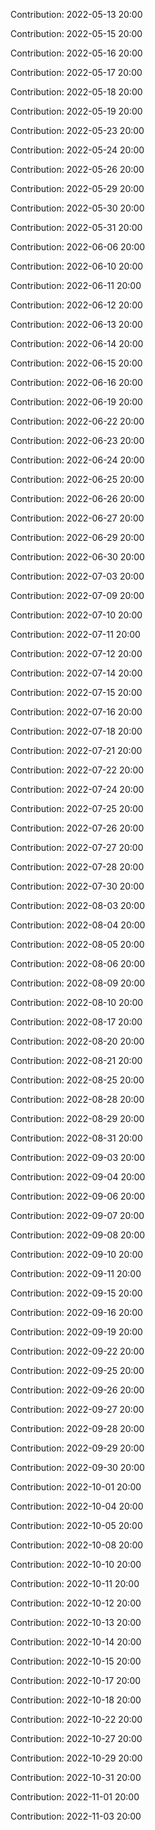 Contribution: 2022-05-13 20:00

Contribution: 2022-05-15 20:00

Contribution: 2022-05-16 20:00

Contribution: 2022-05-17 20:00

Contribution: 2022-05-18 20:00

Contribution: 2022-05-19 20:00

Contribution: 2022-05-23 20:00

Contribution: 2022-05-24 20:00

Contribution: 2022-05-26 20:00

Contribution: 2022-05-29 20:00

Contribution: 2022-05-30 20:00

Contribution: 2022-05-31 20:00

Contribution: 2022-06-06 20:00

Contribution: 2022-06-10 20:00

Contribution: 2022-06-11 20:00

Contribution: 2022-06-12 20:00

Contribution: 2022-06-13 20:00

Contribution: 2022-06-14 20:00

Contribution: 2022-06-15 20:00

Contribution: 2022-06-16 20:00

Contribution: 2022-06-19 20:00

Contribution: 2022-06-22 20:00

Contribution: 2022-06-23 20:00

Contribution: 2022-06-24 20:00

Contribution: 2022-06-25 20:00

Contribution: 2022-06-26 20:00

Contribution: 2022-06-27 20:00

Contribution: 2022-06-29 20:00

Contribution: 2022-06-30 20:00

Contribution: 2022-07-03 20:00

Contribution: 2022-07-09 20:00

Contribution: 2022-07-10 20:00

Contribution: 2022-07-11 20:00

Contribution: 2022-07-12 20:00

Contribution: 2022-07-14 20:00

Contribution: 2022-07-15 20:00

Contribution: 2022-07-16 20:00

Contribution: 2022-07-18 20:00

Contribution: 2022-07-21 20:00

Contribution: 2022-07-22 20:00

Contribution: 2022-07-24 20:00

Contribution: 2022-07-25 20:00

Contribution: 2022-07-26 20:00

Contribution: 2022-07-27 20:00

Contribution: 2022-07-28 20:00

Contribution: 2022-07-30 20:00

Contribution: 2022-08-03 20:00

Contribution: 2022-08-04 20:00

Contribution: 2022-08-05 20:00

Contribution: 2022-08-06 20:00

Contribution: 2022-08-09 20:00

Contribution: 2022-08-10 20:00

Contribution: 2022-08-17 20:00

Contribution: 2022-08-20 20:00

Contribution: 2022-08-21 20:00

Contribution: 2022-08-25 20:00

Contribution: 2022-08-28 20:00

Contribution: 2022-08-29 20:00

Contribution: 2022-08-31 20:00

Contribution: 2022-09-03 20:00

Contribution: 2022-09-04 20:00

Contribution: 2022-09-06 20:00

Contribution: 2022-09-07 20:00

Contribution: 2022-09-08 20:00

Contribution: 2022-09-10 20:00

Contribution: 2022-09-11 20:00

Contribution: 2022-09-15 20:00

Contribution: 2022-09-16 20:00

Contribution: 2022-09-19 20:00

Contribution: 2022-09-22 20:00

Contribution: 2022-09-25 20:00

Contribution: 2022-09-26 20:00

Contribution: 2022-09-27 20:00

Contribution: 2022-09-28 20:00

Contribution: 2022-09-29 20:00

Contribution: 2022-09-30 20:00

Contribution: 2022-10-01 20:00

Contribution: 2022-10-04 20:00

Contribution: 2022-10-05 20:00

Contribution: 2022-10-08 20:00

Contribution: 2022-10-10 20:00

Contribution: 2022-10-11 20:00

Contribution: 2022-10-12 20:00

Contribution: 2022-10-13 20:00

Contribution: 2022-10-14 20:00

Contribution: 2022-10-15 20:00

Contribution: 2022-10-17 20:00

Contribution: 2022-10-18 20:00

Contribution: 2022-10-22 20:00

Contribution: 2022-10-27 20:00

Contribution: 2022-10-29 20:00

Contribution: 2022-10-31 20:00

Contribution: 2022-11-01 20:00

Contribution: 2022-11-03 20:00

